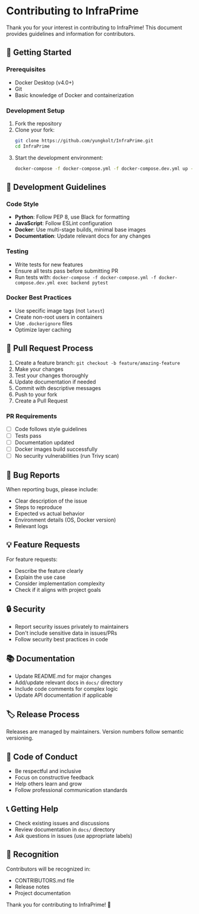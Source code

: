 # Contributing to InfraPrime

Thank you for your interest in contributing to InfraPrime! This document provides guidelines and information for contributors.

## 🚀 Getting Started

### Prerequisites
- Docker Desktop (v4.0+)
- Git
- Basic knowledge of Docker and containerization

### Development Setup
1. Fork the repository
2. Clone your fork:
   ```bash
   git clone https://github.com/yungkolt/InfraPrime.git
   cd InfraPrime
   ```
3. Start the development environment:
   ```bash
   docker-compose -f docker-compose.yml -f docker-compose.dev.yml up --build -d
   ```

## 📝 Development Guidelines

### Code Style
- **Python**: Follow PEP 8, use Black for formatting
- **JavaScript**: Follow ESLint configuration
- **Docker**: Use multi-stage builds, minimal base images
- **Documentation**: Update relevant docs for any changes

### Testing
- Write tests for new features
- Ensure all tests pass before submitting PR
- Run tests with: `docker-compose -f docker-compose.yml -f docker-compose.dev.yml exec backend pytest`

### Docker Best Practices
- Use specific image tags (not `latest`)
- Create non-root users in containers
- Use `.dockerignore` files
- Optimize layer caching

## 🔄 Pull Request Process

1. Create a feature branch: `git checkout -b feature/amazing-feature`
2. Make your changes
3. Test your changes thoroughly
4. Update documentation if needed
5. Commit with descriptive messages
6. Push to your fork
7. Create a Pull Request

### PR Requirements
- [ ] Code follows style guidelines
- [ ] Tests pass
- [ ] Documentation updated
- [ ] Docker images build successfully
- [ ] No security vulnerabilities (run Trivy scan)

## 🐛 Bug Reports

When reporting bugs, please include:
- Clear description of the issue
- Steps to reproduce
- Expected vs actual behavior
- Environment details (OS, Docker version)
- Relevant logs

## 💡 Feature Requests

For feature requests:
- Describe the feature clearly
- Explain the use case
- Consider implementation complexity
- Check if it aligns with project goals

## 🔒 Security

- Report security issues privately to maintainers
- Don't include sensitive data in issues/PRs
- Follow security best practices in code

## 📚 Documentation

- Update README.md for major changes
- Add/update relevant docs in `docs/` directory
- Include code comments for complex logic
- Update API documentation if applicable

## 🏷️ Release Process

Releases are managed by maintainers. Version numbers follow semantic versioning.

## 🤝 Code of Conduct

- Be respectful and inclusive
- Focus on constructive feedback
- Help others learn and grow
- Follow professional communication standards

## 📞 Getting Help

- Check existing issues and discussions
- Review documentation in `docs/` directory
- Ask questions in issues (use appropriate labels)

## 🙏 Recognition

Contributors will be recognized in:
- CONTRIBUTORS.md file
- Release notes
- Project documentation

Thank you for contributing to InfraPrime! 🎉
